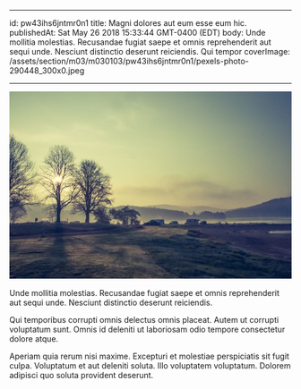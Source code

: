 
---
id: pw43ihs6jntmr0n1
title: Magni dolores aut eum esse eum hic.
publishedAt: Sat May 26 2018 15:33:44 GMT-0400 (EDT)
body: Unde mollitia molestias. Recusandae fugiat saepe et omnis reprehenderit aut sequi unde. Nesciunt distinctio deserunt reiciendis. Qui tempor
coverImage: /assets/section/m03/m030103/pw43ihs6jntmr0n1/pexels-photo-290448_300x0.jpeg

---

![image from pexels.com](/assets/section/m03/m030103/pw43ihs6jntmr0n1/pexels-photo-290448_800x0.jpeg)

Unde mollitia molestias. Recusandae fugiat saepe et omnis reprehenderit aut sequi unde. Nesciunt distinctio deserunt reiciendis.
 
Qui temporibus corrupti omnis delectus omnis placeat. Autem ut corrupti voluptatum sunt. Omnis id deleniti ut laboriosam odio tempore consectetur dolore atque.
 
Aperiam quia rerum nisi maxime. Excepturi et molestiae perspiciatis sit fugit culpa. Voluptatum et aut deleniti soluta. Illo voluptatem voluptatum. Dolorem adipisci quo soluta provident deserunt.

